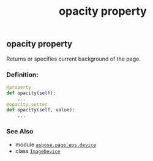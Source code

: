 ﻿---
title: opacity property
second_title: Aspose.Page for Python via .NET API References
description: 
type: docs
weight: 660
url: /python-net/aspose.page.eps.device/imagedevice/opacity/
is_root: false
---

## opacity property


Returns or specifies current background of the page.
### Definition:
```python
@property
def opacity(self):
    ...
@opacity.setter
def opacity(self, value):
    ...
```

### See Also
* module [`aspose.page.eps.device`](../../)
* class [`ImageDevice`](/page/python-net/aspose.page.eps.device/imagedevice)
